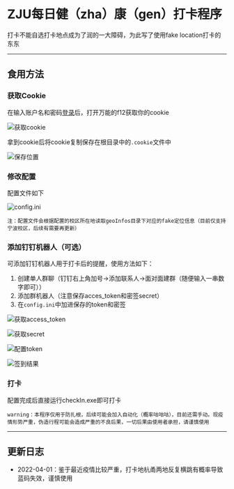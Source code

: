 # ZJU每日健（zha）康（gen）打卡程序
打卡不能自选打卡地点成为了润的一大障碍，为此写了使用fake location打卡的东东

-----

## 食用方法

### 获取Cookie
在输入账户名和密码[登录](https://zjuam.zju.edu.cn/cas/login?service=https%3A%2F%2Fhealthreport.zju.edu.cn%2Fa_zju%2Fapi%2Fsso%2Findex%3Fredirect%3Dhttps%253A%252F%252Fhealthreport.zju.edu.cn%252Fncov%252Fwap%252Fdefault%252Findex)后，打开万能的f12获取你的cookie

![获取cookie](https://imgtu.com/i/L08FC8)

拿到cookie后将cookie复制保存在根目录中的`.cookie`文件中

![保存位置](https://imgtu.com/i/L089Et)

### 修改配置
配置文件如下

![config.ini](https://imgtu.com/i/L08SHI)

`注：配置文件会根据配置的校区所在地读取geoInfos目录下对应的fake定位信息（目前仅支持宁波校区，后续有需要再更新）`

### 添加钉钉机器人（可选）
可添加钉钉机器人用于打卡后的提醒，使用方法如下：
 1. 创建单人群聊（钉钉右上角加号->添加联系人->面对面建群（随便输入一串数字即可））
 2. 添加群机器人（注意保存acces_token和密签secret）
 3. 在`config.ini`中加进保存的token和密签

![获取access_token](https://imgtu.com/i/L08P4f)

![获取secret](https://imgtu.com/i/L08CUP)

![配置token](https://imgtu.com/i/L08k8S)

![签到结果](https://imgtu.com/i/L08Agg)

### 打卡
配置完成后直接运行checkIn.exe即可打卡

`warning：本程序仅用于防扎根，后续可能会加入自动化（概率咕咕咕），目前还需手动。现疫情形势严重，伪造行程可能会造成严重的不良后果，一切后果由使用者承担，请谨慎使用`

-----
## 更新日志
 - 2022-04-01：鉴于最近疫情比较严重，打卡地杭甬两地反复横跳有概率导致蓝码失效，谨慎使用
